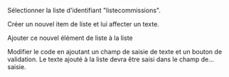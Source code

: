 Sélectionner la liste d'identifiant "listecommissions".

Créer un nouvel item de liste et lui affecter un texte.

Ajouter ce nouvel élément de liste à la liste

Modifier le code en ajoutant un champ de saisie de texte et un bouton de validation. Le texte ajouté à la liste devra être saisi dans le champ de... saisie.